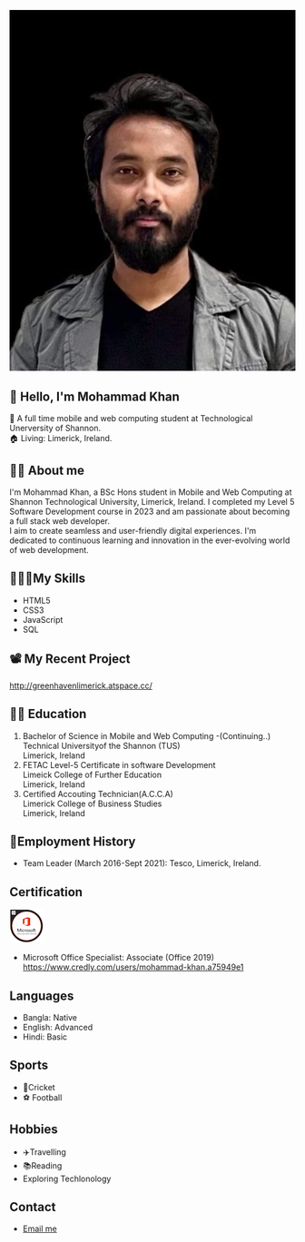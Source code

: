 ![](image/Mohammad_Khan.jpg)

## 👋 Hello, I'm Mohammad Khan

🏫 A full time mobile and web computing student at Technological Unerversity of Shannon. <br>
🏠 Living: Limerick, Ireland.

## 👨‍🏫 About me

<P>I'm Mohammad Khan, a BSc Hons student in Mobile and Web Computing at Shannon Technological University, Limerick, Ireland. I completed my Level 5 Software Development course in 2023 and am passionate about becoming a full stack web developer. <br>
I aim to create seamless and user-friendly digital experiences. I'm dedicated to continuous learning and innovation in the ever-evolving world of web development.</p>

## 👨🏽‍💻My Skills

- HTML5
- CSS3
- JavaScript
- SQL

## 📽 My Recent Project

http://greenhavenlimerick.atspace.cc/

## 👨‍🎓 Education

1. Bachelor of Science in Mobile and Web Computing -(Continuing..) <br>
   Technical Universityof the Shannon (TUS) <br> Limerick, Ireland
2. FETAC Level-5 Certificate in software Development <br>
   Limeick College of Further Education <br> Limerick, Ireland
3. Certified Accouting Technician(A.C.C.A) <br>
   Limerick College of Business Studies
   <br> Limerick, Ireland

## 💼Employment History

- Team Leader (March 2016-Sept 2021): Tesco, Limerick, Ireland.

## Certification

![](image/microsoft-office-specialist-associate-office-2019.png)

- Microsoft Office Specialist: Associate (Office 2019) <br>
  https://www.credly.com/users/mohammad-khan.a75949e1

## Languages

- Bangla: Native
- English: Advanced
- Hindi: Basic

## Sports

- 🏏Cricket
- ⚽ Football

## Hobbies

- ✈️Travelling
- 📚Reading
- Exploring Techlonology

## Contact

- <a href="mkhan.programming@gmail.com">Email me</a>
